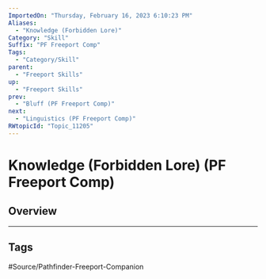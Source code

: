 ```yaml
---
ImportedOn: "Thursday, February 16, 2023 6:10:23 PM"
Aliases:
  - "Knowledge (Forbidden Lore)"
Category: "Skill"
Suffix: "PF Freeport Comp"
Tags:
  - "Category/Skill"
parent:
  - "Freeport Skills"
up:
  - "Freeport Skills"
prev:
  - "Bluff (PF Freeport Comp)"
next:
  - "Linguistics (PF Freeport Comp)"
RWtopicId: "Topic_11205"
---
```

# Knowledge (Forbidden Lore) (PF Freeport Comp)
## Overview

---
## Tags
#Source/Pathfinder-Freeport-Companion

